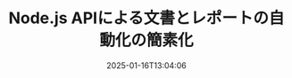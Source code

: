 ---
############################# Static ############################
layout: "landing"
date: 2025-01-16T13:04:06
draft: false

lang: ja
product: "Assembly"
product_tag: "assembly"
platform: "Node.js via Java"
platform_tag: "nodejs-java"

############################# Drop-down ############################
supported_platforms:
  items:
    # supported_platforms loop
    - title: ".NET"
      tag: "net"
    # supported_platforms loop
    - title: "Java"
      tag: "java"
    # supported_platforms loop
    - title: "Node.js"
      tag: "nodejs-java"

############################# Head ############################
head_title: "Node.jsを使用した文書の作成、オートメーション、カスタマイズのためのツールキット"
head_description: "Node.jsを使用して文書ワークフローを自動化するライブラリです。テンプレートからPDF、Word、Excel、PowerPoint、HTML、メールファイルを生成します。"

############################# Header ############################
title: "Node.js APIによる文書とレポートの自動化の簡素化"
description: "事前に構築されたテンプレートとデータを統合してJavaScriptレポート生成を効率化します。"
words:
  for: "のため"

actions:
  main: "NPMで無料トライアルを始める"
  main_link: "https://www.npmjs.com/package/@groupdocs/groupdocs.assembly"
  alt: "ライセンス"
  alt_link: "https://purchase.groupdocs.com/pricing/assembly/nodejs-java/"
  title: "始める準備はできましたか？"
  description: "GroupDocs.Assemblyの機能を無料で試すか、ライセンスをリクエストしてください。"

release:
  title: "バージョン{0}リリース"
  notes: "新機能を確認する"
  downloads: "ダウンロード"
  link: "https://releases.groupdocs.com/assembly/nodejs-java/"

code:
  title: "Node.jsを使用してWord文書にチャートを作成する"
  more: "詳細な例"
  more_link: "https://github.com/groupdocs-assembly/GroupDocs.Assembly-for-Node.js-via-Java/"
  install: "npm i @groupdocs/groupdocs.assembly"
  content: |
    ```javascript {style=abap}
    const assemblyLib = require('@groupdocs/groupdocs.assembly');

    // メインテンプレートへのパス
    const template = "chart_template.docx";

    // データソースからマネージャーの生産性データを取得
    const data_table = 
        new assemblyLib.DocumentTable("Managers.json", 1);

    // DataSourceInfoのインスタンスをデータで作成
    const data 
        = new assemblyLib.DataSourceInfo(data_table, "managers");

    // 別のDataSourceInfoを使用してチャートの色を設定
    const design = 
        new assemblyLib.DataSourceInfo("red", "color");

    // テンプレートをデータで埋めて出力先に保存
    const asm = new assemblyLib.DocumentAssembler();
    asm.assembleDocument(template, "result.docx", data, design);
    ```

############################# Overview ############################
overview:
  enable: true
  title: "GroupDocs.Assemblyの概要"
  description: "データ処理が統合されたプログラム的に文書を作成するためのNode.jsライブラリです。"
  features:
    # feature loop
    - title: "JavaScriptを使用してビジネスデータをテンプレートに統合"
      content: "GroupDocs.Assembly for Node.js via Javaを使用してJSON、XML、または他のデータをテンプレートに埋め込むことで洗練されたレポートを生成します。"

    # feature loop
    - title: "埋め込まれたコンテンツの管理"
      content: "外部データを使って文書内のテーブル、チャート、その他のビジュアルを自動的に埋め込みます。"

    # feature loop
    - title: "カスタマイズ可能なオプション"
      content: "GroupDocs.Assembly for Node.js via Javaでは、バーコードの追加、URLからのデータ取得、さまざまな形式でのファイルのエクスポートなどの機能を追加できます。"

############################# Platforms ############################
platforms:
  enable: true
  title: "プラットフォームの独立性"
  description: "GroupDocs.Assembly for Node.js via Javaは主要なオペレーティングシステム、フレームワーク、およびパッケージマネージャーとスムーズに統合されます。"
  items:
    # platform loop
    - title: "Amazon"
      image: "amazon"
    # platform loop
    - title: "Docker"
      image: "docker"
    # platform loop
    - title: "Azure"
      image: "azure"
    # platform loop
    - title: "Eclipse"
      image: "eclipse"
    # platform loop
    - title: "IntelliJ"
      image: "intellij"
    # platform loop
    - title: "Windows"
      image: "windows"
    # platform loop
    - title: "Linux"
      image: "linux"
    # platform loop
    - title: "Maven"
      image: "maven"

############################# File formats ############################
formats:
  enable: true
  title: "サポートされているファイル形式"
  description: |
    GroupDocs.Assembly for Node.js via Javaは多様な[文書フォーマット](https://docs.groupdocs.com/assembly/nodejs-java/supported-document-formats/)をサポートしています。
  groups:
    # group loop
    - color: "green"
      content: |
        ### Microsoft Office形式
        * **Word:**  DOCX, DOC, DOCM, DOT, DOTX, DOTM, RTF, WordprocessingML
        * **Excel:** XLSX, XLS, XLSM, XLSB, XLTM, XLT, XLTM, XLTX, SpreadsheetML
        * **PowerPoint:** PPT, PPTX, PPTM, PPS, PPSX, PPSM, POTM, POTX
    # group loop
    - color: "blue"
      content: |
        ### 画像およびその他の形式
        * **ポータブル:** PDF
        * **画像:** SVG, TIFF
        * **その他のオフィス形式:** ODT, OTT, OTS, ODS, ODP, OTP
      # group loop
    - color: "red"
      content: |
        ### その他の形式
        * **ウェブ:** HTML, MHTML
        * **メール:** EML, MSG, EMLX
        * **その他:** EPUB, MD

############################# Features ############################
features:
  enable: true
  title: "GroupDocs.Assemblyの主要機能"
  description: "強力なデータ管理ツールを使用して動的な文書とレポートを作成します。"

  items:
    # feature loop
    - icon: "preview"
      title: "リッチデータビジュアル"
      content: "完全にカスタマイズ可能なチャート、表、画像、リストを文書に挿入します。"

    # feature loop
    - icon: "manipulate"
      title: "データの変換"
      content: "情報を効果的に構造化および表示するために、数式やソートなどのツールを活用します。"

    # feature loop
    - icon: "two_pages"
      title: "広範な形式互換性"
      content: "テンプレートや出力のために人気のファイル形式をシームレスに使用します。"

    # feature loop
    - icon: "document_settings"
      title: "高度なテンプレートカスタマイズ"
      content: "数値、アルファベット、その他のスタイルオプションでテンプレートのフォーマットが可能です。"

    # feature loop
    - icon: "text"
      title: "動的なバーコードの生成"
      content: "必要に応じて、文書にバーコード画像を直接作成して埋め込みます。"

    # feature loop
    - icon: "add"
      title: "柔軟なテキストスタイリング"
      content: "テンプレート内で大文字化やタイトルケースなどのテキストスタイルを適用します。"

    # feature loop
    - icon: "manipulate"
      title: "動的なコンテンツ挿入"
      content: "文書生成中に外部ファイルからのコンテンツを動的に含めます。"

    # feature loop
    - icon: "convert"
      title: "さまざまな形式へのエクスポート"
      content: "指定した設定で複数の形式で文書を保存します。"

    # feature loop
    - icon: "update"
      title: "メディアを動的に埋め込む"
      content: "文書作成時にBase64データを使用して画像やその他の要素を挿入します。"

############################# Code samples ############################
code_samples:
  enable: true
  title: "コードサンプル"
  description: "GroupDocs.Assemblyを使用して一般的なタスクを実行するための実用的な例を見つけてください。"
  items:
    # code sample loop
    - title: "Word文書に箇条書きリストを追加する"
      content: |
        データを効果的に整理する方法として、Word文書での[箇条書きリスト](https://docs.groupdocs.com/assembly/nodejs-java/bulleted-list-in-word-processing-document/)の作成方法を確認してください。 この例では、GroupDocs.Assemblyを使用して箇条書きリストを生成する方法を示します。
        {{< landing/code title="Word文書に箇条書きリストを追加する">}}
        ```javascript {style=abap}
        // ドキュメントページにこのテンプレートを挿入:
        // マネージャーのパフォーマンス指標
        // . <<foreach [in products]>><<[ProductName]>>
        // <</foreach>>

        const assemblyLib = require('@groupdocs/groupdocs.assembly');

        // テンプレートパスを指定
        const template = "Bulleted List Template.docx";

        // 出力ファイルパスを設定
        const result = "Result Report.docx"

        // JSONソースからマネージャーのデータを取得
        const dataSource = new assemblyLib.JsonDataSource("Report data.json");
        const data = new assemblyLib.DataSourceInfo(dataSource, "managers")

        // 埋め込まれたデータでレポートを生成
        const assembler = new assemblyLib.DocumentAssembler();
        assembler.assembleDocument(template, result, data);
        ```
        {{< /landing/code >}}
    # code sample loop
    - title: "PowerPointに円グラフを挿入する"
      content: |
        テンプレートとXMLを使用してプレゼンテーションに[円グラフ](https://docs.groupdocs.com/assembly/nodejs-java/pie-chart-in-presentation-document/)を追加する方法を学びます。 データを視覚的かつ明確に提示するために、円グラフでレポートを強化します。
        {{< landing/code title="PowerPointに円グラフを挿入する">}}
        ```javascript {style=abap} 
        // プレゼンテーションにチャートタイトルテンプレートを追加:
        // 顧客の収益 <<foreach [in customers]>> 
        // <<x [CustomerName]>>

        // チャートデータテンプレートも含める:
        // Total Order Price<<foreach [in customers]>> 
        // <<x [CustomerName]>>

        const assemblyLib = require('@groupdocs/groupdocs.assembly');

        // チャートテンプレートパスを指定
        const template = "Pie Chart Template.pptx";

        // 出力ファイルパスを設定
        const result = "Result Report.pptx"

        // XMLソースから顧客データを取得
        const dataSource = new assemblyLib.JsonDataSource("Chart data.xml");
        const data = new assemblyLib.DataSourceInfo(dataSource, "customers")

        // チャートを生成して結果を保存
        const assembler = new assemblyLib.DocumentAssembler();
        assembler.assembleDocument(template, result, data);
        ```
        {{< /landing/code >}}

---